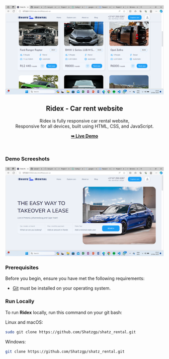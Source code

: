 <div align="center">
  
  <br />
  <br />
  
  <img src="./readme-images/Screenshot (556).png" />

  <h2 align="center">Ridex - Car rent website</h2>

  Ridex is fully responsive car rental website, <br />Responsive for all devices, built using HTML, CSS, and JavaScript.

  <a href="https://shatzgp.github.io/shatz_rental/"><strong>➥ Live Demo</strong></a>

</div>

<br />

### Demo Screeshots

![Ridex Desktop Demo](./readme-images/Screenshot%20(555).png "Desktop Demo")

### Prerequisites

Before you begin, ensure you have met the following requirements:

* [Git](https://git-scm.com/downloads "Download Git") must be installed on your operating system.

### Run Locally

To run **Ridex** locally, run this command on your git bash:

Linux and macOS:

```bash
sudo git clone https://github.com/Shatzgp/shatz_rental.git
```

Windows:

```bash
git clone https://github.com/Shatzgp/shatz_rental.git
```

